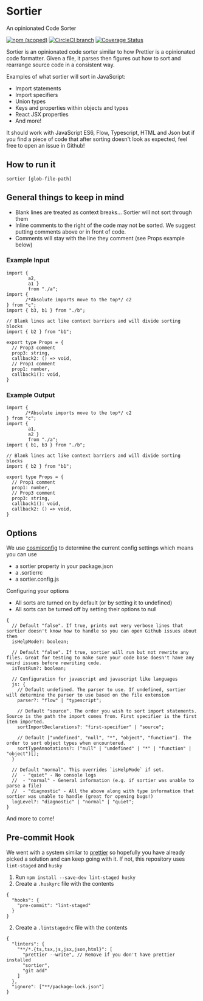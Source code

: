 # Sortier

An opinionated Code Sorter

[![npm (scoped)](https://img.shields.io/npm/v/@snowcoders/sortier.svg)](https://www.npmjs.com/package/@snowcoders/sortier) [![CircleCI branch](https://img.shields.io/circleci/project/github/snowcoders/sortier/master.svg)](https://circleci.com/gh/snowcoders/sortier) [![Coverage Status](https://coveralls.io/repos/github/snowcoders/sortier/badge.svg?branch=master)](https://coveralls.io/github/snowcoders/sortier?branch=master)

Sortier is an opinionated code sorter similar to how Prettier is a opinionated code formatter. Given a file, it parses then figures out how to sort and rearrange source code in a consistent way.

Examples of what sortier will sort in JavaScript:

- Import statements
- Import specifiers
- Union types
- Keys and properties within objects and types
- React JSX properties
- And more!

It should work with JavaScript ES6, Flow, Typescript, HTML and Json but if you find a piece of code that after sorting doesn't look as expected, feel free to open an issue in Github!

## How to run it

```
sortier [glob-file-path]
```

## General things to keep in mind

- Blank lines are treated as context breaks... Sortier will not sort through them
- Inline comments to the right of the code may not be sorted. We suggest putting comments above or in front of code.
- Comments will stay with the line they comment (see Props example below)

### Example Input

```
import {
        a2,
        a1 }
        from "./a";
import {
       /*Absolute imports move to the top*/ c2
} from "c";
import { b3, b1 } from "./b";

// Blank lines act like context barriers and will divide sorting blocks
import { b2 } from "b1";

export type Props = {
  // Prop3 comment
  prop3: string,
  callback2: () => void,
  // Prop1 comment
  prop1: number,
  callback1(): void,
}
```

### Example Output

```
import {
       /*Absolute imports move to the top*/ c2
} from "c";
import {
        a1,
        a2 }
        from "./a";
import { b1, b3 } from "./b";

// Blank lines act like context barriers and will divide sorting blocks
import { b2 } from "b1";

export type Props = {
  // Prop1 comment
  prop1: number,
  // Prop3 comment
  prop3: string,
  callback1(): void,
  callback2: () => void,
}
```

## Options

We use [cosmiconfig](https://www.npmjs.com/package/cosmiconfig) to determine the current config settings which means you can use

- a sortier property in your package.json
- a .sortierrc
- a sortier.config.js

Configuring your options

- All sorts are turned on by default (or by setting it to undefined)
- All sorts can be turned off by setting their options to null

```
{
  // Default "false". If true, prints out very verbose lines that sortier doesn't know how to handle so you can open Github issues about them
  isHelpMode?: boolean;

  // Default "false". If true, sortier will run but not rewrite any files. Great for testing to make sure your code base doesn't have any weird issues before rewriting code.
  isTestRun?: boolean;

  // Configuration for javascript and javascript like languages
  js: {
    // Default undefined. The parser to use. If undefined, sortier will determine the parser to use based on the file extension
    parser?: "flow" | "typescript";

    // Default "source". The order you wish to sort import statements. Source is the path the import comes from. First specifier is the first item imported.
    sortImportDeclarations?: "first-specifier" | "source";

    // Default ["undefined", "null", "*", "object", "function"]. The order to sort object types when encountered.
    sortTypeAnnotations?: ("null" | "undefined" | "*" | "function" | "object")[];
  }

  // Default "normal". This overrides `isHelpMode` if set.
  //  - "quiet" - No console logs
  //  - "normal" - General information (e.g. if sortier was unable to parse a file)
  //  - "diagnostic" - All the above along with type information that sortier was unable to handle (great for opening bugs!)
  logLevel?: "diagnostic" | "normal" | "quiet";
}
```

And more to come!

## Pre-commit Hook

We went with a system similar to [prettier](https://prettier.io/docs/en/precommit.html) so hopefully you have already picked a solution and can keep going with it. If not, this repository uses `lint-staged` and `husky`

1. Run `npm install --save-dev lint-staged husky`
2. Create a `.huskyrc` file with the contents

```
{
  "hooks": {
    "pre-commit": "lint-staged"
  }
}
```

2. Create a `.lintstagedrc` file with the contents

```
{
  "linters": {
    "**/*.{ts,tsx,js,jsx,json,html}": [
      "prettier --write", // Remove if you don't have prettier installed
      "sortier",
      "git add"
    ]
  },
  "ignore": ["**/package-lock.json"]
}
```
